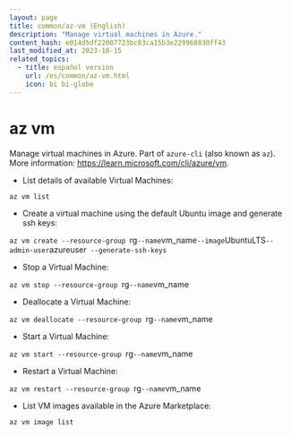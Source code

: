 ```yaml
---
layout: page
title: common/az-vm (English)
description: "Manage virtual machines in Azure."
content_hash: e014d5df22007723bc83ca15b3e229968830ff43
last_modified_at: 2023-10-15
related_topics:
  - title: español version
    url: /es/common/az-vm.html
    icon: bi bi-globe
---
```

# az vm

Manage virtual machines in Azure.
Part of `azure-cli` (also known as `az`).
More information: <https://learn.microsoft.com/cli/azure/vm>.

- List details of available Virtual Machines:

`az vm list`

- Create a virtual machine using the default Ubuntu image and generate ssh keys:

`az vm create --resource-group `<span class="tldr-var badge badge-pill bg-dark-lm bg-white-dm text-white-lm text-dark-dm font-weight-bold">rg</span>` --name `<span class="tldr-var badge badge-pill bg-dark-lm bg-white-dm text-white-lm text-dark-dm font-weight-bold">vm_name</span>` --image `<span class="tldr-var badge badge-pill bg-dark-lm bg-white-dm text-white-lm text-dark-dm font-weight-bold">UbuntuLTS</span>` --admin-user `<span class="tldr-var badge badge-pill bg-dark-lm bg-white-dm text-white-lm text-dark-dm font-weight-bold">azureuser</span>` --generate-ssh-keys`

- Stop a Virtual Machine:

`az vm stop --resource-group `<span class="tldr-var badge badge-pill bg-dark-lm bg-white-dm text-white-lm text-dark-dm font-weight-bold">rg</span>` --name `<span class="tldr-var badge badge-pill bg-dark-lm bg-white-dm text-white-lm text-dark-dm font-weight-bold">vm_name</span>

- Deallocate a Virtual Machine:

`az vm deallocate --resource-group `<span class="tldr-var badge badge-pill bg-dark-lm bg-white-dm text-white-lm text-dark-dm font-weight-bold">rg</span>` --name `<span class="tldr-var badge badge-pill bg-dark-lm bg-white-dm text-white-lm text-dark-dm font-weight-bold">vm_name</span>

- Start a Virtual Machine:

`az vm start --resource-group `<span class="tldr-var badge badge-pill bg-dark-lm bg-white-dm text-white-lm text-dark-dm font-weight-bold">rg</span>` --name `<span class="tldr-var badge badge-pill bg-dark-lm bg-white-dm text-white-lm text-dark-dm font-weight-bold">vm_name</span>

- Restart a Virtual Machine:

`az vm restart --resource-group `<span class="tldr-var badge badge-pill bg-dark-lm bg-white-dm text-white-lm text-dark-dm font-weight-bold">rg</span>` --name `<span class="tldr-var badge badge-pill bg-dark-lm bg-white-dm text-white-lm text-dark-dm font-weight-bold">vm_name</span>

- List VM images available in the Azure Marketplace:

`az vm image list`
